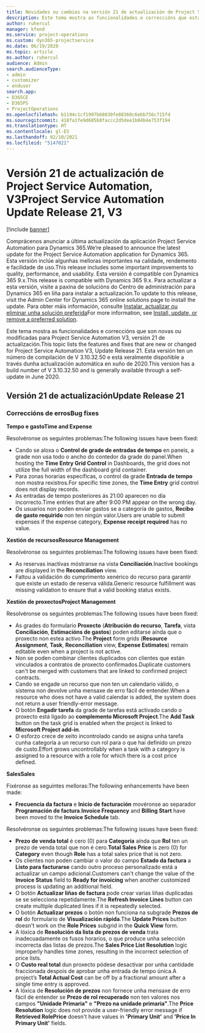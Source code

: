 ```yaml
---
title: Novidades ou cambios na versión 21 de actualización de Project Service Automation, V3
description: Este tema mostra as funcionalidades e correccións que están dispoñibles la versión 21 de actualización de Project Service Automation, V3.
author: ruhercul
manager: kfend
ms.service: project-operations
ms.custom: dyn365-projectservice
ms.date: 06/19/2020
ms.topic: article
ms.author: ruhercul
audience: Admin
search.audienceType:
- admin
- customizer
- enduser
search.app:
- D365CE
- D365PS
- ProjectOperations
ms.openlocfilehash: b1194c1cf1997b68030fe88360c6ebb756c715fd
ms.sourcegitcommit: 418fa1fe9d605b8faccc2d5dee1b04b4e753f194
ms.translationtype: HT
ms.contentlocale: gl-ES
ms.lasthandoff: 02/10/2021
ms.locfileid: "5147021"
---
```

# <a name="project-service-automation-update-release-21-v3"></a><span data-ttu-id="5d513-103">Versión 21 de actualización de Project Service Automation, V3</span><span class="sxs-lookup"><span data-stu-id="5d513-103">Project Service Automation Update Release 21, V3</span></span>

[!include [banner](../includes/psa-now-project-operations.md)]

<span data-ttu-id="5d513-104">Comprácenos anunciar a última actualización da aplicación Project Service Automation para Dynamics 365.</span><span class="sxs-lookup"><span data-stu-id="5d513-104">We’re pleased to announce the latest update for the Project Service Automation application for Dynamics 365.</span></span> <span data-ttu-id="5d513-105">Esta versión inclúe algunhas melloras importantes na calidade, rendemento e facilidade de uso.</span><span class="sxs-lookup"><span data-stu-id="5d513-105">This release includes some important improvements to quality, performance, and usability.</span></span> <span data-ttu-id="5d513-106">Esta versión é compatible con Dynamics 365 9.x.</span><span class="sxs-lookup"><span data-stu-id="5d513-106">This release is compatible with Dynamics 365 9.x.</span></span> <span data-ttu-id="5d513-107">Para actualizar a esta versión, visite a paxina de solucións do Centro de administración para Dynamics 365 en liña para instalar a actualización.</span><span class="sxs-lookup"><span data-stu-id="5d513-107">To update to this release, visit the Admin Center for Dynamics 365 online solutions page to install the update.</span></span> <span data-ttu-id="5d513-108">Para obter máis información, consulte [Instalar, actualizar ou eliminar unha solución preferida](https://docs.microsoft.com/power-platform/admin/install-remove-preferred-solution)</span><span class="sxs-lookup"><span data-stu-id="5d513-108">For more information, see [Install, update, or remove a preferred solution](https://docs.microsoft.com/power-platform/admin/install-remove-preferred-solution).</span></span>

<span data-ttu-id="5d513-109">Este tema mostra as funcionalidades e correccións que son novas ou modificadas para Project Service Automation V3, versión 21 de actualización.</span><span class="sxs-lookup"><span data-stu-id="5d513-109">This topic lists the features and fixes that are new or changed for Project Service Automation V3, Update Release 21.</span></span> <span data-ttu-id="5d513-110">Esta versión ten un número de compilación de V 3.10.32.50 e está xeralmente dispoñible a través dunha actualización automática en xuño de 2020.</span><span class="sxs-lookup"><span data-stu-id="5d513-110">This version has a build number of V 3.10.32.50 and is generally available through a self-update in June 2020.</span></span>

## <a name="update-release-21"></a><span data-ttu-id="5d513-111">Versión 21 de actualización</span><span class="sxs-lookup"><span data-stu-id="5d513-111">Update Release 21</span></span>

### <a name="bug-fixes"></a><span data-ttu-id="5d513-112">Correccións de erros</span><span class="sxs-lookup"><span data-stu-id="5d513-112">Bug fixes</span></span>

<span data-ttu-id="5d513-113">**Tempo e gasto**</span><span class="sxs-lookup"><span data-stu-id="5d513-113">**Time and Expense**</span></span>

<span data-ttu-id="5d513-114">Resolvéronse os seguintes problemas:</span><span class="sxs-lookup"><span data-stu-id="5d513-114">The following issues have been fixed:</span></span>

- <span data-ttu-id="5d513-115">Cando se aloxa o **Control de grade de entradas de tempo** en paneis, a grade non usa todo o ancho do contedor da grade do panel.</span><span class="sxs-lookup"><span data-stu-id="5d513-115">When hosting the **Time Entry Grid Control** in Dashboards, the grid does not utilize the full width of the dashboard grid container.</span></span>
- <span data-ttu-id="5d513-116">Para zonas horarias específicas, o control da grade **Entrada de tempo** non mostra rexistros.</span><span class="sxs-lookup"><span data-stu-id="5d513-116">For specific time zones, the **Time Entry** grid control does not display records.</span></span>
- <span data-ttu-id="5d513-117">As entradas de tempo posteriores ás 21:00 aparecen no día incorrecto.</span><span class="sxs-lookup"><span data-stu-id="5d513-117">Time entries that are after 9:00 PM appear on the wrong day.</span></span>
- <span data-ttu-id="5d513-118">Os usuarios non poden enviar gastos se a categoría de gastos, **Recibo de gasto requirido** non ten ningún valor.</span><span class="sxs-lookup"><span data-stu-id="5d513-118">Users are unable to submit expenses if the expense category, **Expense receipt required** has no value.</span></span>

<span data-ttu-id="5d513-119">**Xestión de recursos**</span><span class="sxs-lookup"><span data-stu-id="5d513-119">**Resource Management**</span></span>

<span data-ttu-id="5d513-120">Resolvéronse os seguintes problemas:</span><span class="sxs-lookup"><span data-stu-id="5d513-120">The following issues have been fixed:</span></span>

- <span data-ttu-id="5d513-121">As reservas inactivas móstranse na vista **Conciliación**.</span><span class="sxs-lookup"><span data-stu-id="5d513-121">Inactive bookings are displayed in the **Reconciliation** view.</span></span>
- <span data-ttu-id="5d513-122">Faltou a validación do cumprimento xenérico do recurso para garantir que existe un estado de reserva válida.</span><span class="sxs-lookup"><span data-stu-id="5d513-122">Generic resource fulfillment was missing validation to ensure that a valid booking status exists.</span></span>

<span data-ttu-id="5d513-123">**Xestión de proxectos**</span><span class="sxs-lookup"><span data-stu-id="5d513-123">**Project Management**</span></span>

<span data-ttu-id="5d513-124">Resolvéronse os seguintes problemas:</span><span class="sxs-lookup"><span data-stu-id="5d513-124">The following issues have been fixed:</span></span>

- <span data-ttu-id="5d513-125">As grades do formulario **Proxecto** (**Atribución do recurso**, **Tarefa**, vista **Conciliación**, **Estimacións de gastos**) poden editarse aínda que o proxecto non estea activo.</span><span class="sxs-lookup"><span data-stu-id="5d513-125">The **Project** form grids (**Resource Assignment**, **Task**, **Reconciliation** view, **Expense Estimates**) remain editable even when a project is not active.</span></span>
- <span data-ttu-id="5d513-126">Non se poden combinar clientes duplicados con clientes que están vinculados a contratos de proxecto confirmados.</span><span class="sxs-lookup"><span data-stu-id="5d513-126">Duplicate customers can't be merged with customers that are linked to confirmed project contracts.</span></span>
- <span data-ttu-id="5d513-127">Cando se engade un recurso que non ten un calendario válido, o sistema non devolve unha mensaxe de erro fácil de entender.</span><span class="sxs-lookup"><span data-stu-id="5d513-127">When a resource who does not have a valid calendar is added, the system does not return a user friendly-error message.</span></span>
- <span data-ttu-id="5d513-128">O botón **Engadir tarefa** da grade de tarefas está activado cando o proxecto está ligado ao **complemento Microsoft Project**.</span><span class="sxs-lookup"><span data-stu-id="5d513-128">The **Add Task** button on the task grid is enabled when the project is linked to **Microsoft Project add-in**.</span></span>
- <span data-ttu-id="5d513-129">O esforzo crece de xeito incontrolado cando se asigna unha tarefa cunha categoría a un recurso cun rol para o que hai definido un prezo de custo.</span><span class="sxs-lookup"><span data-stu-id="5d513-129">Effort grows uncontrollably when a task with a category is assigned to a resource with a role for which there is a cost price defined.</span></span>

<span data-ttu-id="5d513-130">**Sales**</span><span class="sxs-lookup"><span data-stu-id="5d513-130">**Sales**</span></span>

<span data-ttu-id="5d513-131">Fixéronse as seguintes melloras:</span><span class="sxs-lookup"><span data-stu-id="5d513-131">The following enhancements have been made:</span></span>

- <span data-ttu-id="5d513-132">**Frecuencia da factura** e **Inicio de facturación** movéronse ao separador **Programación de factura**.</span><span class="sxs-lookup"><span data-stu-id="5d513-132">**Invoice Frequency** and **Billing Start** have been moved to the **Invoice Schedule** tab.</span></span>

<span data-ttu-id="5d513-133">Resolvéronse os seguintes problemas:</span><span class="sxs-lookup"><span data-stu-id="5d513-133">The following issues have been fixed:</span></span>

- <span data-ttu-id="5d513-134">**Prezo de venda total** é cero (0) para **Categoría** aínda que **Rol** ten un prezo de venda total que non é cero.</span><span class="sxs-lookup"><span data-stu-id="5d513-134">**Total Sales Price** is zero (0) for **Category** even though **Role** has a total sales price that is not zero.</span></span>
- <span data-ttu-id="5d513-135">Os clientes non poden cambiar o valor do campo **Estado da factura** a **Listo para facturarse** cando outro proceso personalizado está a actualizar un campo adicional.</span><span class="sxs-lookup"><span data-stu-id="5d513-135">Customers can't change the value of the **Invoice Status** field to **Ready for invoicing** when another customized process is updating an additional field.</span></span>
- <span data-ttu-id="5d513-136">O botón **Actualizar liñas de factura** pode crear varias liñas duplicadas se se selecciona repetidamente.</span><span class="sxs-lookup"><span data-stu-id="5d513-136">The **Refresh Invoice Lines** button can create multiple duplicated lines if it is repeatedly selected.</span></span>
- <span data-ttu-id="5d513-137">O botón **Actualizar prezos** o botón non funciona na subgrade **Prezos de rol** do formulario de **Visualización rápida**.</span><span class="sxs-lookup"><span data-stu-id="5d513-137">The **Update Prices** button doesn't work on the **Role Prices** subgrid in the **Quick View** form.</span></span>
- <span data-ttu-id="5d513-138">A lóxica de **Resolución da lista de prezos de venda** trata inadecuadamente os fusos horarios, o que produce unha selección incorrecta das listas de prezos.</span><span class="sxs-lookup"><span data-stu-id="5d513-138">The **Sales Price List Resolution** logic improperly handles time zones, resulting in the incorrect selection of price lists.</span></span>
- <span data-ttu-id="5d513-139">O **Custo real total** dun proxecto pódese desactivar por unha cantidade fraccionada despois de aprobar unha entrada de tempo única.</span><span class="sxs-lookup"><span data-stu-id="5d513-139">A project’s **Total Actual Cost** can be off by a fractional amount after a single time entry is approved.</span></span>
- <span data-ttu-id="5d513-140">A lóxica de **Resolución de prezos** non fornece unha mensaxe de erro fácil de entender se **Prezo de rol recuperado** non ten valores nos campos **"Unidade Primaria"** e **"Prezo na unidade primaria"**.</span><span class="sxs-lookup"><span data-stu-id="5d513-140">The **Price Resolution** logic does not provide a user-friendly error message if **Retrieved RolePrice** doesn't have values in **'Primary Unit'** and **'Price In Primary Unit'** fields.</span></span>
